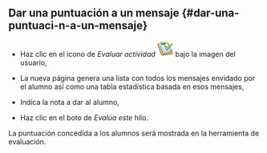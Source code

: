 ## Dar una puntuación a un mensaje {#dar-una-puntuaci-n-a-un-mensaje}

*   Haz clic en el icono de _Evaluar actividad_ ![](../assets/graphics16.png) bajo la imagen del usuario,

*   La nueva página genera una lista con todos los mensajes envidado por el alumno así como una tabla estadística basada en esos mensajes,

*   Indica la nota a dar al alumno,

*   Haz clic en el boto de _Evalúa este_ hilo.

La puntuación concedida a los alumnos será mostrada en la herramienta de evaluación.